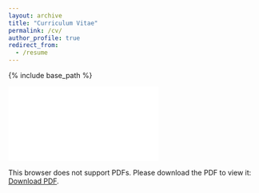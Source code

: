 ```yaml
---
layout: archive
title: "Curriculum Vitae"
permalink: /cv/
author_profile: true
redirect_from:
  - /resume
---
```


{% include base_path %}

<object data="yanfeng.pdf" type="application/pdf" width="700px" height="700px">
    <embed src="yanfeng.pdf">
        <p>This browser does not support PDFs. Please download the PDF to view it: <a href="yanfeng.pdf">Download PDF</a>.</p>
    </embed>
</object>